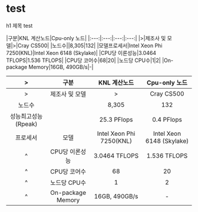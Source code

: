 # test
h1 제목
test


|구분|<td colspan="2">KNL 계산노드</td>|Cpu-only 노드|
|:---:|:---:|:---:|:---:|
|>|제조사 및 모델|>|Cray CS500|
|노드수||8,305|132|
|모델<td rowspan="5">프로세서</td>|Intel Xeon Phi 7250(KNL)|Intel Xeon 6148 (Skylake)|
|CPU당 이론성능|3.0464 TFLOPS|1.536 TFLOPS|
|CPU당 코어수|68|20|
|노드당 CPU수|1|2|
|On-package Memory|16GB, 490GB/s|-|



|>|구분|KNL 계산노드|Cpu-only 노드|
|:---:|:---:|:---:|:---:|
|>|제조사 및 모델|>|Cray CS500|
|노드수||8,305|132|
|성능최고성능(Rpeak)||25.3 PFlops|0.4 PFlops|
|프로세서|모델|Intel Xeon Phi 7250(KNL)|Intel Xeon 6148 (Skylake)|
|^|CPU당 이론성능|3.0464 TFLOPS|1.536 TFLOPS|
|^|CPU당 코어수|68|20|
|^|노드당 CPU수|1|2|
|^|On-package Memory|16GB, 490GB/s|-|
